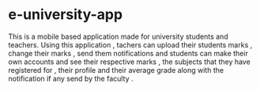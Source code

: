 # e-university-app
This is a mobile based application made for university students and teachers. Using this application , tachers can upload their students marks , change their marks , send them notifications and students can make their own accounts and see their respective marks , the subjects that they have registered for , their profile and their average grade along with the notification if any send by the faculty .
